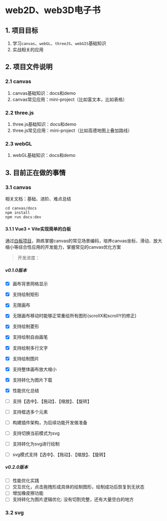 # web2D、web3D电子书


## 1. 项目目标

1. 学习`canvas`、`webGL`、`threeJS`、`webGIS`基础知识
2. 实战相关的应用

## 2. 项目文件说明

### 2.1 canvas
1. canvas基础知识：docs和demo
2. canvas常见应用：mini-project（比如富文本，比如表格）

### 2.2 three.js
1. three.js基础知识：docs和demo
2. three.js常见应用：mini-project（比如高德地图上叠加路线）

### 2.3 webGL
1. webGL基础知识：docs和demo


## 3. 目前正在做的事情

### 3.1 canvas

相关文档：基础、进阶、难点总结
```shell
cd canvas/docs 
npm install 
npm run docs:dev
```

#### 3.1.1 Vue3 + Vite实现简单的白板

通过[白板项目](https://github.com/wbccb/canvas-web3D/tree/main/canvas/mini-project/mini-whiteboard)，熟练掌握canvas的常见场景编码，培养canvas坐标、滑动、放大缩小等综合性应用的开发能力，掌握常见的canvas优化方案

> 开发进度：

##### v0.1.0版本
- [x]  画布背景网格显示
- [x]  支持绘制矩形
- [x]  无限画布
- [x]  无限画布移动时能够正常重绘所有图形(scrollX和scrollY的修正)
- [x]  支持绘制菱形
- [x]  支持绘制自由画笔
- [x]  支持绘制多行文字
- [x]  支持绘制图片
- [x]  支持整体画布放大缩小
- [x]  支持转化为图片下载
- [x]  性能优化总结
- [ ]  支持【选中】、【拖动】、【缩放】、【旋转】
- [ ]  支持框选多个元素
- [ ]  构建插件架构，为后续功能开发做准备
- [ ]  支持切换当前模式为svg
- [ ]  支持转化为svg进行绘制
- [ ]  svg模式支持【选中】、【拖动】、【缩放】、【旋转】


##### v0.2.0版本
- [ ]  性能优化实践
- [ ]  交互优化，点击拖拽形成具体的绘制图形，绘制成功后恢复到无状态
- [ ]  增加橡皮擦功能
- [ ]  支持转化为图片逻辑优化: 没有切割完整，还有大量空白的地方

### 3.2 svg
